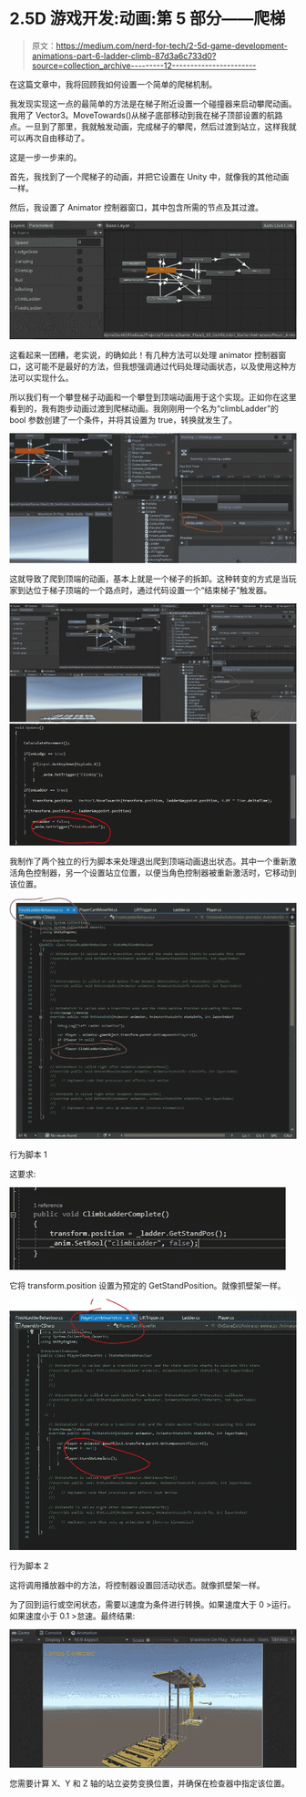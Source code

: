 # 2.5D 游戏开发:动画:第 5 部分——爬梯

> 原文：<https://medium.com/nerd-for-tech/2-5d-game-development-animations-part-6-ladder-climb-87d3a6c733d0?source=collection_archive---------12----------------------->

在这篇文章中，我将回顾我如何设置一个简单的爬梯机制。

我发现实现这一点的最简单的方法是在梯子附近设置一个碰撞器来启动攀爬动画。我用了 Vector3。MoveTowards()从梯子底部移动到我在梯子顶部设置的航路点。一旦到了那里，我就触发动画，完成梯子的攀爬，然后过渡到站立，这样我就可以再次自由移动了。

这是一步一步来的。

首先，我找到了一个爬梯子的动画，并把它设置在 Unity 中，就像我的其他动画一样。

然后，我设置了 Animator 控制器窗口，其中包含所需的节点及其过渡。

![](img/c0eaf73efda097b241b2f9c292f017b8.png)

这看起来一团糟，老实说，的确如此！有几种方法可以处理 animator 控制器窗口，这可能不是最好的方法，但我想强调通过代码处理动画状态，以及使用这种方法可以实现什么。

所以我们有一个攀登梯子动画和一个攀登到顶端动画用于这个实现。正如你在这里看到的，我有跑步动画过渡到爬梯动画。我刚刚用一个名为“climbLadder”的 bool 参数创建了一个条件，并将其设置为 true，转换就发生了。

![](img/6e78d9053da46bbfe4f6f116466e7b19.png)

这就导致了爬到顶端的动画，基本上就是一个梯子的拆卸。这种转变的方式是当玩家到达位于梯子顶端的一个路点时，通过代码设置一个“结束梯子”触发器。

![](img/62f8143e928d688a7d64c4abcc34b243.png)![](img/3d98e53cab1a8480d71aff9d98dfd20b.png)

我制作了两个独立的行为脚本来处理退出爬到顶端动画退出状态。其中一个重新激活角色控制器，另一个设置站立位置，以便当角色控制器被重新激活时，它移动到该位置。

![](img/3dc61e7383adde8796a144940a53d4f8.png)

行为脚本 1

这要求:

![](img/ddb4288f426eda3d8d0e0bd28215e288.png)

它将 transform.position 设置为预定的 GetStandPosition。就像抓壁架一样。

![](img/4500c9025c8e1250cacf86e7eb774356.png)

行为脚本 2

这将调用播放器中的方法，将控制器设置回活动状态。就像抓壁架一样。

为了回到运行或空闲状态，需要以速度为条件进行转换。如果速度大于 0 >运行。如果速度小于 0.1 >怠速。最终结果:

![](img/63cb4450a72aeaf885ec2cf466265005.png)

您需要计算 X、Y 和 Z 轴的站立姿势变换位置，并确保在检查器中指定该位置。